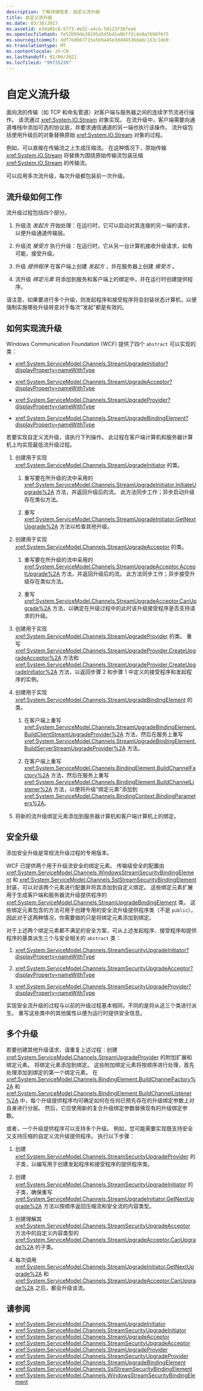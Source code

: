 ```yaml
---
description: 了解详细信息：自定义流升级
title: 自定义流升级
ms.date: 03/30/2017
ms.assetid: e3da85c8-57f3-4e32-a4cb-50123f30fea6
ms.openlocfilehash: fe52b99de382d5a5d5b41a0bff2c4a9a7698f6f5
ms.sourcegitcommit: ddf7edb67715a5b9a45e3dd44536dabc153c1de0
ms.translationtype: MT
ms.contentlocale: zh-CN
ms.lasthandoff: 02/06/2021
ms.locfileid: "99735239"
---
```

# <a name="custom-stream-upgrades"></a>自定义流升级

面向流的传输（如 TCP 和命名管道）对客户端与服务器之间的连续字节流进行操作。 该流通过 <xref:System.IO.Stream> 对象实现。 在流升级中，客户端需要向通道堆栈中添加可选的协议层，并要求通信通道的另一端也执行该操作。 流升级包括使用升级后的对象替换原始 <xref:System.IO.Stream> 对象的过程。  
  
 例如，可以直接在传输流之上生成压缩流。 在这种情况下，原始传输 <xref:System.IO.Stream> 将替换为围绕原始传输流包装压缩 <xref:System.IO.Stream> 的传输流。  
  
 可以应用多次流升级，每次升级都包装前一次升级。  
  
## <a name="how-stream-upgrades-work"></a>流升级如何工作  

 流升级过程包括四个部分。  
  
1. 升级流 *发起方* 开始处理：在运行时，它可以启动对其连接的另一端的请求，以便升级通道传输层。  
  
2. 升级流 *接受方* 执行升级：在运行时，它从另一台计算机接收升级请求，如有可能，接受升级。  
  
3. 升级 *提供程序* 在客户端上创建 *发起方* ，并在服务器上创建 *接受方* 。  
  
4. 流升级 *绑定元素* 将添加到服务和客户端上的绑定中，并在运行时创建提供程序。  
  
 请注意，如果要进行多个升级，则发起程序和接受程序将会封装状态计算机，以便强制实施哪些升级转变对于每次“发起”都是有效的。  
  
## <a name="how-to-implement-a-stream-upgrade"></a>如何实现流升级  

 Windows Communication Foundation (WCF) 提供了四个 `abstract` 可以实现的类：  
  
- <xref:System.ServiceModel.Channels.StreamUpgradeInitiator?displayProperty=nameWithType>  
  
- <xref:System.ServiceModel.Channels.StreamUpgradeAcceptor?displayProperty=nameWithType>  
  
- <xref:System.ServiceModel.Channels.StreamUpgradeProvider?displayProperty=nameWithType>  
  
- <xref:System.ServiceModel.Channels.StreamUpgradeBindingElement?displayProperty=nameWithType>  
  
 若要实现自定义流升级，请执行下列操作。 此过程在客户端计算机和服务器计算机上均实现最低流升级过程。  
  
1. 创建用于实现 <xref:System.ServiceModel.Channels.StreamUpgradeInitiator> 的类。  
  
    1. 重写要在所升级的流中采用的 <xref:System.ServiceModel.Channels.StreamUpgradeInitiator.InitiateUpgrade%2A> 方法，并返回升级后的流。 此方法同步工作；异步启动升级存在类似方法。  
  
    2. 重写 <xref:System.ServiceModel.Channels.StreamUpgradeInitiator.GetNextUpgrade%2A> 方法以检查其他升级。  
  
2. 创建用于实现 <xref:System.ServiceModel.Channels.StreamUpgradeAcceptor> 的类。  
  
    1. 重写要在所升级的流中采用的 <xref:System.ServiceModel.Channels.StreamUpgradeAcceptor.AcceptUpgrade%2A> 方法，并返回升级后的流。 此方法同步工作；异步接受升级存在类似方法。  
  
    2. 重写 <xref:System.ServiceModel.Channels.StreamUpgradeAcceptor.CanUpgrade%2A> 方法，以确定在升级过程中的此时该升级接受程序是否支持请求的升级。  
  
3. 创建用于实现 <xref:System.ServiceModel.Channels.StreamUpgradeProvider> 的类。 重写 <xref:System.ServiceModel.Channels.StreamUpgradeProvider.CreateUpgradeAcceptor%2A> 方法和 <xref:System.ServiceModel.Channels.StreamUpgradeProvider.CreateUpgradeInitiator%2A> 方法，以返回步骤 2 和步骤 1 中定义的接受程序和发起程序的实例。  
  
4. 创建用于实现 <xref:System.ServiceModel.Channels.StreamUpgradeBindingElement> 的类。  
  
    1. 在客户端上重写 <xref:System.ServiceModel.Channels.StreamUpgradeBindingElement.BuildClientStreamUpgradeProvider%2A> 方法，然后在服务上重写 <xref:System.ServiceModel.Channels.StreamUpgradeBindingElement.BuildServerStreamUpgradeProvider%2A> 方法。  
  
    2. 在客户端上重写 <xref:System.ServiceModel.Channels.BindingElement.BuildChannelFactory%2A> 方法，然后在服务上重写 <xref:System.ServiceModel.Channels.BindingElement.BuildChannelListener%2A> 方法，以便将升级“绑定元素”添加到 <xref:System.ServiceModel.Channels.BindingContext.BindingParameters%2A>。  
  
5. 将新的流升级绑定元素添加到服务器计算机和客户端计算机上的绑定。  
  
## <a name="security-upgrades"></a>安全升级  

 添加安全升级是常规流升级过程的专用版本。  
  
 WCF 已提供两个用于升级流安全的绑定元素。 传输级安全的配置由 <xref:System.ServiceModel.Channels.WindowsStreamSecurityBindingElement> 和 <xref:System.ServiceModel.Channels.SslStreamSecurityBindingElement> 封装，可以对该两个元素进行配置并将其添加到自定义绑定。 这些绑定元素扩展用于生成客户端和服务器流升级提供程序的 <xref:System.ServiceModel.Channels.StreamUpgradeBindingElement> 类。 这些绑定元素包含的方法可用于创建专用的安全流升级提供程序类（不是 `public`），因此对于这两种情况，你需要做的只是将绑定元素添加到绑定。  
  
 对于上述两个绑定元素都不满足的安全方案，可从上述发起程序、接受程序和提供程序的基类派生三个与安全相关的 `abstract` 类：  
  
1. <xref:System.ServiceModel.Channels.StreamSecurityUpgradeInitiator?displayProperty=nameWithType>  
  
2. <xref:System.ServiceModel.Channels.StreamSecurityUpgradeAcceptor?displayProperty=nameWithType>  
  
3. <xref:System.ServiceModel.Channels.StreamSecurityUpgradeProvider?displayProperty=nameWithType>  
  
 实现安全流升级的过程与以前的升级过程基本相同，不同的是将从这三个类进行派生。 重写这些类中的其他属性以便为运行时提供安全信息。  
  
## <a name="multiple-upgrades"></a>多个升级  

 若要创建其他升级请求，请重复上述过程：创建 <xref:System.ServiceModel.Channels.StreamUpgradeProvider> 的附加扩展和绑定元素。 将绑定元素添加到绑定。 这些附加绑定元素将按顺序进行处理，首先处理添加到绑定的第一个绑定元素。 在 <xref:System.ServiceModel.Channels.BindingElement.BuildChannelFactory%2A> 和 <xref:System.ServiceModel.Channels.BindingElement.BuildChannelListener%2A> 中，每个升级提供程序均可确定如何在任何已预先存在的升级绑定参数上对自身进行分层。 然后，它应使用新的复合升级绑定参数替换现有的升级绑定参数。  
  
 或者，一个升级提供程序可以支持多个升级。 例如，您可能需要实现既支持安全又支持压缩的自定义流升级提供程序。 执行以下步骤：  
  
1. 创建 <xref:System.ServiceModel.Channels.StreamSecurityUpgradeProvider> 的子类，以编写用于创建发起程序和接受程序的提供程序类。  
  
2. 创建 <xref:System.ServiceModel.Channels.StreamSecurityUpgradeInitiator> 的子类，确保重写 <xref:System.ServiceModel.Channels.StreamUpgradeInitiator.GetNextUpgrade%2A> 方法以按顺序返回压缩流和安全流的内容类型。  
  
3. 创建理解其 <xref:System.ServiceModel.Channels.StreamSecurityUpgradeAcceptor> 方法中的自定义内容类型的 <xref:System.ServiceModel.Channels.StreamUpgradeAcceptor.CanUpgrade%2A> 的子类。  
  
4. 每次调用 <xref:System.ServiceModel.Channels.StreamUpgradeInitiator.GetNextUpgrade%2A> 和 <xref:System.ServiceModel.Channels.StreamUpgradeAcceptor.CanUpgrade%2A> 之后，都会升级该流。  
  
## <a name="see-also"></a>请参阅

- <xref:System.ServiceModel.Channels.StreamUpgradeInitiator>
- <xref:System.ServiceModel.Channels.StreamSecurityUpgradeInitiator>
- <xref:System.ServiceModel.Channels.StreamUpgradeAcceptor>
- <xref:System.ServiceModel.Channels.StreamSecurityUpgradeAcceptor>
- <xref:System.ServiceModel.Channels.StreamUpgradeProvider>
- <xref:System.ServiceModel.Channels.StreamSecurityUpgradeProvider>
- <xref:System.ServiceModel.Channels.StreamUpgradeBindingElement>
- <xref:System.ServiceModel.Channels.SslStreamSecurityBindingElement>
- <xref:System.ServiceModel.Channels.WindowsStreamSecurityBindingElement>
